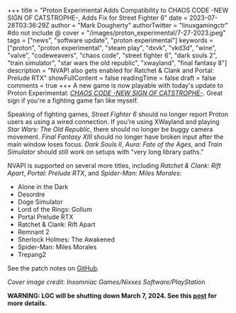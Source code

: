 +++
title = "Proton Experimental Adds Compatibility to CHAOS CODE -NEW SIGN OF CATSTROPHE-, Adds Fix for Street Fighter 6"
date = 2023-07-28T03:36:29Z
author = "Mark Dougherty"
authorTwitter = "linuxgamingctr" #do not include @
cover = "/images/proton_experimental/7-27-2023.jpeg"
tags = ["news", "software update", "proton experimental"]
keywords = ["proton", "proton experimental", "steam play", "dxvk", "vkd3d", "wine", "valve", "codeweavers", "chaos code", "street fighter 6", "dark souls 2", "train simulator", "star wars the old republic", "xwayland", "final fantasy 8"]
description = "NVAPI also gets enabled for Ratchet & Clank and Portal: Prelude RTX"
showFullContent = false
readingTime = false
draft = false
comments = true
+++
A new game is now playable with today's update to Proton Experimental: [*CHAOS CODE -NEW SIGN OF CATSTROPHE-*](https://store.steampowered.com/app/536560/CHAOS_CODE_NEW_SIGN_OF_CATASTROPHE/). Great sign if you're a fighting game fan like myself.

Speaking of fighting games, *Street Fighter 6* should no longer report Proton users as using a wired connection. If you're using XWayland and playing *Star Wars: The Old Republic*, there should no longer be buggy camera movement. *Final Fantasy XIII* should no longer have broken input after the main window loses focus. *Dark Souls II*, *Aura: Fate of the Ages*, and *Train Simulator* should still work on setups with "very long library paths."

NVAPI is supported on several more titles, including *Ratchet & Clank: Rift Apart*, *Portal: Prelude RTX*, and *Spider-Man: Miles Morales*:
- Alone in the Dark
- Desordre
- Doge Simulator
- Lord of the Rings: Gollum
- Portal Prelude RTX
- Ratchet & Clank: Rift Apart
- Remnant 2
- Sherlock Holmes: The Awakened
- Spider-Man: Miles Morales
- Trepang2

See the patch notes on [GitHub](https://github.com/ValveSoftware/Proton/wiki/Changelog).

*Cover image credit: Insomniac Games/Nixxes Software/PlayStation*

**WARNING: LGC will be shutting down March 7, 2024. See this [post](https://linuxgamingcentral.com/posts/the-end-of-lgc/) for more details.**
